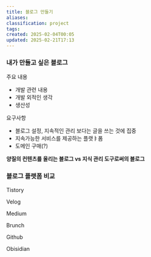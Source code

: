 ```yaml
---
title: 블로그 만들기
aliases: 
classification: project
tags: 
created: 2025-02-04T00:05
updated: 2025-02-21T17:13
---
```


### 내가 만들고 싶은 블로그

주요 내용
- 개발 관련 내용
- 개발 외적인 생각
- 생산성

요구사항
- 블로그 설정, 지속적인 관리 보다는 글을 쓰는 것에 집중
- 지속가능한 서비스를 제공하는 플랫ㅑ폼
- 도메인 구매(?)

**양질의 컨텐츠를 올리는 블로그 vs 지식 관리 도구로써의 블로그** 



### 블로그 플랫폼 비교

Tistory

Velog

Medium

Brunch

Github

Obisidian
